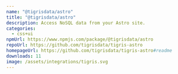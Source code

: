 ```yaml
---
name: "@tigrisdata/astro"
title: "@tigrisdata/astro"
description: Access NoSQL data from your Astro site.
categories:
  - css+ui
npmUrl: https://www.npmjs.com/package/@tigrisdata/astro
repoUrl: https://github.com/tigrisdata/tigris-astro
homepageUrl: https://github.com/tigrisdata/tigris-astro#readme
downloads: 11
image: /assets/integrations/tigris.svg
---
```

